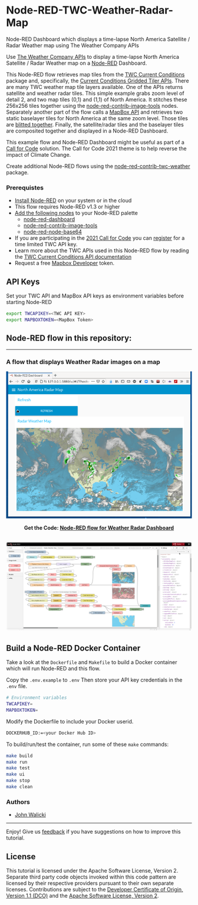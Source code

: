 # Node-RED-TWC-Weather-Radar-Map

Node-RED Dashboard which displays a time-lapse North America Satellite / Radar Weather map using The Weather Company APIs

Use [The Weather Company APIs](https://www.ibm.com/products/weather-operations-center/data-packages) to display a time-lapse North America Satellite / Radar Weather map on a [Node-RED](https://nodered.org) Dashboard.

This Node-RED flow retrieves map tiles from the [TWC Current Conditions](https://ibm.co/TWCecc) package and, specifically, the [Current Conditions Gridded Tiler APIs](https://ibm.co/v2EHCg). There are many TWC weather map tile layers available.  One of the APIs returns satellite and weather radar tiles.  This simple example grabs zoom level of detail 2, and two map tiles (0,1) and (1,1) of North America. It stitches these 256x256 tiles together using the [node-red-contrib-image-tools](https://flows.nodered.org/node/node-red-contrib-image-tools) nodes. Separately another part of the flow calls a [MapBox API](https://docs.mapbox.com/api/maps/static-tiles/) and retrieves two static baselayer tiles for North America at the same zoom level. Those tiles are [blitted together](https://en.wikipedia.org/wiki/Blit). Finally, the satellite/radar tiles and the baselayer tiles are composited together and displayed in a Node-RED Dashboard.

This example flow and Node-RED Dashboard might be useful as part of a [Call for Code](https://developer.ibm.com/callforcode/) solution. The Call for Code 2021 theme is to help reverse the impact of Climate Change.

Create additional Node-RED flows using the [node-red-contrib-twc-weather](https://flows.nodered.org/node/node-red-contrib-twc-weather) package.

### Prerequistes

- [Install Node-RED](https://nodered.org/docs/getting-started/) on your system or in the cloud
- This flow requires Node-RED v1.3 or higher
- [Add the following nodes](https://nodered.org/docs/user-guide/runtime/adding-nodes) to your Node-RED palette
  - [node-red-dashboard](https://flows.nodered.org/node/node-red-dashboard)
  - [node-red-contrib-image-tools](https://flows.nodered.org/node/node-red-contrib-image-tools)
  - [node-red-node-base64](https://flows.nodered.org/node/node-red-node-base64)
- If you are participating in the [2021 Call for Code](https://developer.ibm.com/callforcode/) you can [register](https://developer.ibm.com/callforcode/tools/weather/) for a time limited TWC API key.
- Learn more about the TWC APIs used in this Node-RED flow by reading the [TWC Current Conditions API documentation](https://ibm.co/TWCecc)
- Request a free [Mapbox Developer](https://docs.mapbox.com/) token.

## API Keys

Set your TWC API and MapBox API keys as environment variables before starting Node-RED

```sh
export TWCAPIKEY=<TWC API KEY>
export MAPBOXTOKEN=<MapBox Token>
```

## Node-RED flow in this repository:
---
### A flow that displays Weather Radar images on a map

![Weather Radar Dashboard](screenshots/TWC-WeatherRadarMap-animation.gif?raw=true "Weather Radar Map Dashboard")
<p align="center">
  <strong>Get the Code: <a href="radarmap-flows.json">Node-RED flow for Weather Radar Dashboard</strong></a>
</p>

![Weather Radar Map flow](screenshots/TWC-WeatherRadarMap-flow.png?raw=true "Weather Radar Map flow")
---

## Build a Node-RED Docker Container

Take a look at the `Dockerfile` and `Makefile` to build a Docker container which will run
Node-RED and this flow. 

Copy the `.env.example` to `.env`  Then store your API key credentials in the `.env` file.

```sh
# Environment variables
TWCAPIKEY=
MAPBOXTOKEN=
```

Modify the Dockerfile to include your Docker userid.

```sh
DOCKERHUB_ID:=<your Docker Hub ID>
```

To build/run/test the container, run some of these `make` commands:

```sh
make build
make run
make test
make ui
make stop
make clean
```

### Authors

- [John Walicki](https://github.com/johnwalicki)

___

Enjoy!  Give us [feedback](https://github.com/johnwalicki/Node-RED-TWC-Weather-Radar-Map/issues) if you have suggestions on how to improve this tutorial.

## License

This tutorial is licensed under the Apache Software License, Version 2.  Separate third party code objects invoked within this code pattern are licensed by their respective providers pursuant to their own separate licenses. Contributions are subject to the [Developer Certificate of Origin, Version 1.1 (DCO)](https://developercertificate.org/) and the [Apache Software License, Version 2](http://www.apache.org/licenses/LICENSE-2.0.txt).
